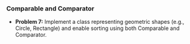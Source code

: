 ### Comparable and Comparator

- **Problem 7:** Implement a class representing geometric shapes (e.g., Circle, Rectangle) and enable sorting using both Comparable and Comparator.